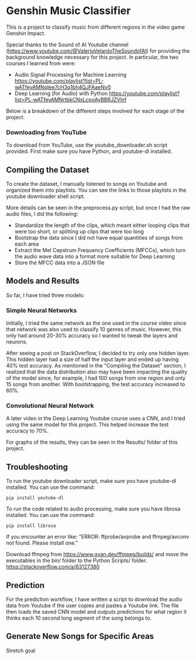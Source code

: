 # Genshin Music Classifier

This is a project to classify music from different regions in the video game
Genshin Impact.

Special thanks to the Sound of AI Youtube channel
(https://www.youtube.com/@ValerioVelardoTheSoundofAI) 
for providing the background knowledge necessary for this project. In
particular, the two courses I learned from were:

- Audio Signal Processing for Machine Learning
  https://youtube.com/playlist?list=PL-wATfeyAMNqIee7cH3q1bh4QJFAaeNv0
- Deep Learning (for Audio) with Python
  https://youtube.com/playlist?list=PL-wATfeyAMNrtbkCNsLcpoAyBBRJZVlnf

Below is a breakdown of the different steps involved for each stage of the
project:

### Downloading from YouTube
To download from YouTube, use the youtube_downloader.sh script provided. First
make sure you have Python, and youtube-dl installed.

## Compiling the Dataset
To create the dataset, I manually listened to songs on Youtube and organized
them into playlists. You can see the links to those playlists in the youtube
downloader shell script.

More details can be seen in the preprocess.py script, but once I had the raw
audio files, I did the following:
- Standardize the length of the clips, which meant either looping clips that
  were too short, or splitting up clips that were too long
- Bootstrap the data since I did not have equal quantities of songs from each
  area
- Extract the Mel Cepstrum Frequency Coefficients (MFCCs), which turn the audio
  wave data into a format more suitable for Deep Learning
- Store the MFCC data into a JSON file

## Models and Results
So far, I have tried three models:

### Simple Neural Networks
Initially, I tried the same network as the one used in the course video since
that network was also used to classify 10 genres of music. However, this only
had around 20-30% accuracy so I wanted to tweak the layers and neurons.

After seeing a post on StackOverflow, I decided to try only one hidden layer.
This hidden layer had a size of half the input layer and ended up having 40%
test accuracy. As mentioned in the "Compiling the Dataset" section, I realized
that the data distribution also may have been impacting the quality of the
model since, for example, I had 100 songs from one region and only 15 songs
from another. With bootstrapping, the test accuracy increased to 60%. 

### Convolutional Neural Network
A later video in the Deep Learning Youtube course uses a CNN, and I tried using
the same model for this project. This helped increase the test accuracy to 70%.

For graphs of the results, they can be seen in the Results/ folder of this
project.

## Troubleshooting
To run the youtube downloader script, make sure you have youtube-dl installed.
You can use the command:
```
pip install youtube-dl
```

To run the code related to audio processing, make sure you have librosa
installed. You can use the command:
```
pip install librosa
```

If you encounter an error like: "ERROR: ffprobe/avprobe and ffmpeg/avconv not
found. Please install one."

Download ffmpeg from https://www.gyan.dev/ffmpeg/builds/ and move the
executables in the bin/ folder to the Python Scripts/ folder.
https://stackoverflow.com/a/63127380

## Prediction
For the prediction workflow, I have written a script to download the audio data
from Youtube if the user copies and pastes a Youtube link. The file then loads
the saved CNN model and outputs predictions for what region it thinks each 10
second long segment of the song belongs to.

## Generate New Songs for Specific Areas
Stretch goal